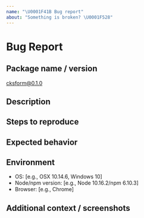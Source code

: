 ```yaml
---
name: "\U0001F41B Bug report"
about: "Something is broken? \U0001F528"
---
```


# Bug Report

## Package name / version

cksform@0.1.0

## Description

## Steps to reproduce

## Expected behavior

## Environment

- OS: [e.g., OSX 10.14.6, Windows 10]
- Node/npm version: [e.g., Node 10.16.2/npm 6.10.3]
- Browser: [e.g., Chrome]

## Additional context / screenshots
